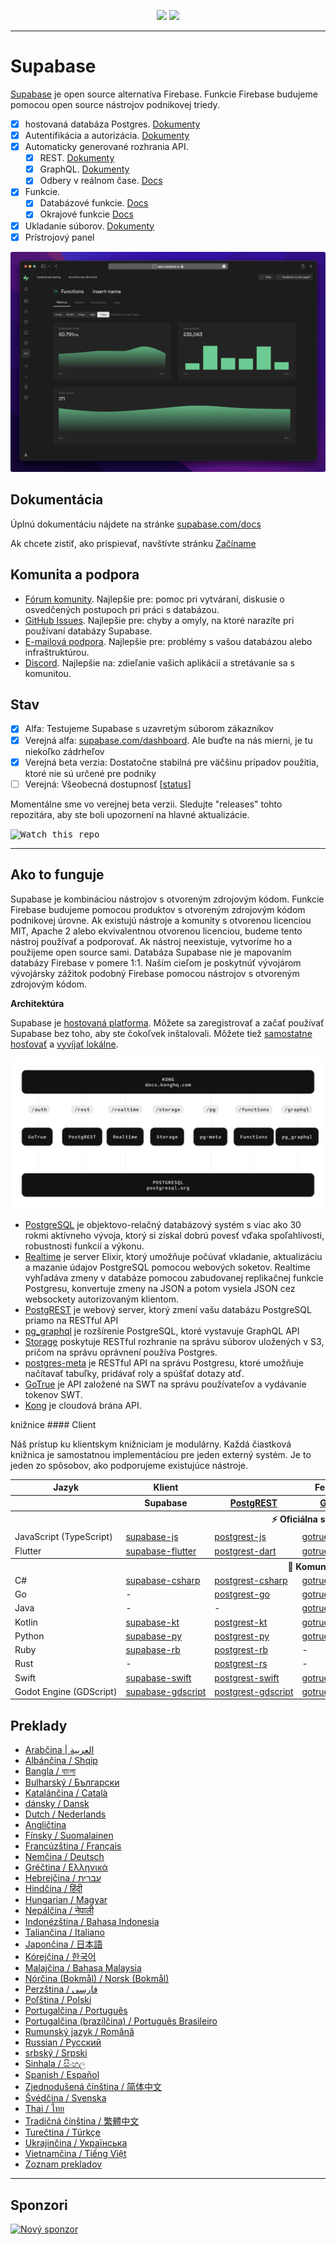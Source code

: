 <p align="center">
<img src="https://user-images.githubusercontent.com/8291514/213727234-cda046d6-28c6-491a-b284-b86c5cede25d.png#gh-light-mode-only">
<img src="https://user-images.githubusercontent.com/8291514/213727225-56186826-bee8-43b5-9b15-86e839d89393.png#gh-dark-mode-only">
</p>

---

# Supabase

[Supabase](https://supabase.com) je open source alternatíva Firebase. Funkcie Firebase budujeme pomocou open source nástrojov podnikovej triedy.

- [x] hostovaná databáza Postgres. [Dokumenty](https://supabase.com/docs/guides/database)
- [x] Autentifikácia a autorizácia. [Dokumenty](https://supabase.com/docs/guides/auth)
- [x] Automaticky generované rozhrania API.
  - [x] REST. [Dokumenty](https://supabase.com/docs/guides/api#rest-api-overview)
  - [x] GraphQL. [Dokumenty](https://supabase.com/docs/guides/api#graphql-api-overview)
  - [x] Odbery v reálnom čase. [Docs](https://supabase.com/docs/guides/api#realtime-api-overview)
- [x] Funkcie.
  - [x] Databázové funkcie. [Docs](https://supabase.com/docs/guides/database/functions)
  - [x] Okrajové funkcie [Docs](https://supabase.com/docs/guides/functions)
- [x] Ukladanie súborov. [Dokumenty](https://supabase.com/docs/guides/storage)
- [x] Prístrojový panel

![Supabase Dashboard](https://raw.githubusercontent.com/supabase/supabase/master/apps/www/public/images/github/supabase-dashboard.png)

## Dokumentácia

Úplnú dokumentáciu nájdete na stránke [supabase.com/docs](https://supabase.com/docs)

Ak chcete zistiť, ako prispievať, navštívte stránku [Začíname](../DEVELOPERS.md)

## Komunita a podpora

- [Fórum komunity](https://github.com/supabase/supabase/discussions). Najlepšie pre: pomoc pri vytváraní, diskusie o osvedčených postupoch pri práci s databázou.
- [GitHub Issues](https://github.com/supabase/supabase/issues). Najlepšie pre: chyby a omyly, na ktoré narazíte pri používaní databázy Supabase.
- [E-mailová podpora](https://supabase.com/docs/support#business-support). Najlepšie pre: problémy s vašou databázou alebo infraštruktúrou.
- [Discord](https://discord.supabase.com). Najlepšie na: zdieľanie vašich aplikácií a stretávanie sa s komunitou.

## Stav

- [x] Alfa: Testujeme Supabase s uzavretým súborom zákazníkov
- [x] Verejná alfa: [supabase.com/dashboard](https://supabase.com/dashboard). Ale buďte na nás mierni, je tu niekoľko zádrheľov
- [x] Verejná beta verzia: Dostatočne stabilná pre väčšinu prípadov použitia, ktoré nie sú určené pre podniky
- [ ] Verejná: Všeobecná dostupnosť [[status](https://supabase.com/docs/guides/getting-started/features#feature-status)]

Momentálne sme vo verejnej beta verzii. Sledujte "releases" tohto repozitára, aby ste boli upozornení na hlavné aktualizácie.

<kbd><img src="https://raw.githubusercontent.com/supabase/supabase/d5f7f413ab356dc1a92075cb3cee4e40a957d5b1/web/static/watch-repo.gif" alt="Watch this repo"/></kbd>

---

## Ako to funguje

Supabase je kombináciou nástrojov s otvoreným zdrojovým kódom. Funkcie Firebase budujeme pomocou produktov s otvoreným zdrojovým kódom podnikovej úrovne. Ak existujú nástroje a komunity s otvorenou licenciou MIT, Apache 2 alebo ekvivalentnou otvorenou licenciou, budeme tento nástroj používať a podporovať. Ak nástroj neexistuje, vytvoríme ho a použijeme open source sami. Databáza Supabase nie je mapovaním databázy Firebase v pomere 1:1. Naším cieľom je poskytnúť vývojárom vývojársky zážitok podobný Firebase pomocou nástrojov s otvoreným zdrojovým kódom.

**Architektúra**

Supabase je [hostovaná platforma](https://supabase.com/dashboard). Môžete sa zaregistrovať a začať používať Supabase bez toho, aby ste čokoľvek inštalovali.
Môžete tiež [samostatne hosťovať](https://supabase.com/docs/guides/hosting/overview) a [vyvíjať lokálne](https://supabase.com/docs/guides/local-development).

![Architektúra](https://github.com/supabase/supabase/blob/master/apps/docs/public/img/supabase-architecture.svg)

- [PostgreSQL](https://www.postgresql.org/) je objektovo-relačný databázový systém s viac ako 30 rokmi aktívneho vývoja, ktorý si získal dobrú povesť vďaka spoľahlivosti, robustnosti funkcií a výkonu.
- [Realtime](https://github.com/supabase/realtime) je server Elixir, ktorý umožňuje počúvať vkladanie, aktualizáciu a mazanie údajov PostgreSQL pomocou webových soketov. Realtime vyhľadáva zmeny v databáze pomocou zabudovanej replikačnej funkcie Postgresu, konvertuje zmeny na JSON a potom vysiela JSON cez websockety autorizovaným klientom.
- [PostgREST](http://postgrest.org/) je webový server, ktorý zmení vašu databázu PostgreSQL priamo na RESTful API
- [pg_graphql](http://github.com/supabase/pg_graphql/) je rozšírenie PostgreSQL, ktoré vystavuje GraphQL API
- [Storage](https://github.com/supabase/storage-api) poskytuje RESTful rozhranie na správu súborov uložených v S3, pričom na správu oprávnení používa Postgres.
- [postgres-meta](https://github.com/supabase/postgres-meta) je RESTful API na správu Postgresu, ktoré umožňuje načítavať tabuľky, pridávať roly a spúšťať dotazy atď.
- [GoTrue](https://github.com/netlify/gotrue) je API založené na SWT na správu používateľov a vydávanie tokenov SWT.
- [Kong](https://github.com/Kong/kong) je cloudová brána API.

knižnice #### Client

Náš prístup ku klientskym knižniciam je modulárny. Každá čiastková knižnica je samostatnou implementáciou pre jeden externý systém. Je to jeden zo spôsobov, ako podporujeme existujúce nástroje.

<table style="table-layout:fixed; white-space: nowrap;">
  <tr>
    <th>Jazyk</th>
    <th>Klient</th>
    <th colspan="5">Feature-Clients (v balíku s klientom Supabase)</th>
  </tr>
  
  <tr>
    <th></th>
    <th>Supabase</th>
    <th><a href="https://github.com/postgrest/postgrest" target="_blank" rel="noopener noreferrer">PostgREST</a></th>
    <th><a href="https://github.com/supabase/gotrue" target="_blank" rel="noopener noreferrer">GoTrue</a></th>
    <th><a href="https://github.com/supabase/realtime" target="_blank" rel="noopener noreferrer">Realtime</a></th>
    <th><a href="https://github.com/supabase/storage-api" target="_blank" rel="noopener noreferrer">Storage</a></th>
    <th>Functions</th>
  </tr>
  <!-- TEMPLATE FOR NEW ROW -->
  <!-- START ROW
  <tr>
    <td>lang</td>
    <td><a href="https://github.com/supabase-community/supabase-lang" target="_blank" rel="noopener noreferrer">supabase-lang</a></td>
    <td><a href="https://github.com/supabase-community/postgrest-lang" target="_blank" rel="noopener noreferrer">postgrest-lang</a></td>
    <td><a href="https://github.com/supabase-community/gotrue-lang" target="_blank" rel="noopener noreferrer">gotrue-lang</a></td>
    <td><a href="https://github.com/supabase-community/realtime-lang" target="_blank" rel="noopener noreferrer">realtime-lang</a></td>
    <td><a href="https://github.com/supabase-community/storage-lang" target="_blank" rel="noopener noreferrer">storage-lang</a></td>
  </tr>
  END ROW -->
  
  <th colspan="7">⚡️ Oficiálna stránka ⚡️</th>
  
  <tr>
    <td>JavaScript (TypeScript)</td>
    <td><a href="https://github.com/supabase/supabase-js" target="_blank" rel="noopener noreferrer">supabase-js</a></td>
    <td><a href="https://github.com/supabase/postgrest-js" target="_blank" rel="noopener noreferrer">postgrest-js</a></td>
    <td><a href="https://github.com/supabase/gotrue-js" target="_blank" rel="noopener noreferrer">gotrue-js</a></td>
    <td><a href="https://github.com/supabase/realtime-js" target="_blank" rel="noopener noreferrer">realtime-js</a></td>
    <td><a href="https://github.com/supabase/storage-js" target="_blank" rel="noopener noreferrer">storage-js</a></td>
    <td><a href="https://github.com/supabase/functions-js" target="_blank" rel="noopener noreferrer">functions-js</a></td>
  </tr>
    <tr>
    <td>Flutter</td>
    <td><a href="https://github.com/supabase/supabase-flutter" target="_blank" rel="noopener noreferrer">supabase-flutter</a></td>
    <td><a href="https://github.com/supabase/postgrest-dart" target="_blank" rel="noopener noreferrer">postgrest-dart</a></td>
    <td><a href="https://github.com/supabase/gotrue-dart" target="_blank" rel="noopener noreferrer">gotrue-dart</a></td>
    <td><a href="https://github.com/supabase/realtime-dart" target="_blank" rel="noopener noreferrer">realtime-dart</a></td>
    <td><a href="https://github.com/supabase/storage-dart" target="_blank" rel="noopener noreferrer">storage-dart</a></td>
    <td><a href="https://github.com/supabase/functions-dart" target="_blank" rel="noopener noreferrer">functions-dart</a></td>
  </tr>
  
  <th colspan="7">💚 Komunita 💚</th>
  
  <tr>
    <td>C#</td>
    <td><a href="https://github.com/supabase-community/supabase-csharp" target="_blank" rel="noopener noreferrer">supabase-csharp</a></td>
    <td><a href="https://github.com/supabase-community/postgrest-csharp" target="_blank" rel="noopener noreferrer">postgrest-csharp</a></td>
    <td><a href="https://github.com/supabase-community/gotrue-csharp" target="_blank" rel="noopener noreferrer">gotrue-csharp</a></td>
    <td><a href="https://github.com/supabase-community/realtime-csharp" target="_blank" rel="noopener noreferrer">realtime-csharp</a></td>
    <td><a href="https://github.com/supabase-community/storage-csharp" target="_blank" rel="noopener noreferrer">storage-csharp</a></td>
    <td><a href="https://github.com/supabase-community/functions-csharp" target="_blank" rel="noopener noreferrer">functions-csharp</a></td>
  </tr>
  <tr>
    <td>Go</td>
    <td>-</td>
    <td><a href="https://github.com/supabase-community/postgrest-go" target="_blank" rel="noopener noreferrer">postgrest-go</a></td>
    <td><a href="https://github.com/supabase-community/gotrue-go" target="_blank" rel="noopener noreferrer">gotrue-go</a></td>
    <td>-</td>
    <td><a href="https://github.com/supabase-community/storage-go" target="_blank" rel="noopener noreferrer">storage-go</a></td>
    <td><a href="https://github.com/supabase-community/functions-go" target="_blank" rel="noopener noreferrer">functions-go</a></td>
  </tr>
  <tr>
    <td>Java</td>
    <td>-</td>
    <td>-</td>
    <td><a href="https://github.com/supabase-community/gotrue-java" target="_blank" rel="noopener noreferrer">gotrue-java</a></td>
    <td>-</td>
    <td><a href="https://github.com/supabase-community/storage-java" target="_blank" rel="noopener noreferrer">storage-java</a></td>
    <td>-</td>
  </tr>
  <tr>
    <td>Kotlin</td>
    <td><a href="https://github.com/supabase-community/supabase-kt" target="_blank" rel="noopener noreferrer">supabase-kt</a></td>
    <td><a href="https://github.com/supabase-community/supabase-kt/tree/master/Postgrest" target="_blank" rel="noopener noreferrer">postgrest-kt</a></td>
    <td><a href="https://github.com/supabase-community/supabase-kt/tree/master/GoTrue" target="_blank" rel="noopener noreferrer">gotrue-kt</a></td>
    <td><a href="https://github.com/supabase-community/supabase-kt/tree/master/Realtime" target="_blank" rel="noopener noreferrer">realtime-kt</a></td>
    <td><a href="https://github.com/supabase-community/supabase-kt/tree/master/Storage" target="_blank" rel="noopener noreferrer">storage-kt</a></td>
    <td><a href="https://github.com/supabase-community/supabase-kt/tree/master/Functions" target="_blank" rel="noopener noreferrer">functions-kt</a></td>
  </tr>
  <tr>
    <td>Python</td>
    <td><a href="https://github.com/supabase-community/supabase-py" target="_blank" rel="noopener noreferrer">supabase-py</a></td>
    <td><a href="https://github.com/supabase-community/postgrest-py" target="_blank" rel="noopener noreferrer">postgrest-py</a></td>
    <td><a href="https://github.com/supabase-community/gotrue-py" target="_blank" rel="noopener noreferrer">gotrue-py</a></td>
    <td><a href="https://github.com/supabase-community/realtime-py" target="_blank" rel="noopener noreferrer">realtime-py</a></td>
    <td><a href="https://github.com/supabase-community/storage-py" target="_blank" rel="noopener noreferrer">storage-py</a></td>
    <td><a href="https://github.com/supabase-community/functions-py" target="_blank" rel="noopener noreferrer">functions-py</a></td>
  </tr>
  <tr>
    <td>Ruby</td>
    <td><a href="https://github.com/supabase-community/supabase-rb" target="_blank" rel="noopener noreferrer">supabase-rb</a></td>
    <td><a href="https://github.com/supabase-community/postgrest-rb" target="_blank" rel="noopener noreferrer">postgrest-rb</a></td>
    <td>-</td>
    <td>-</td>
    <td>-</td>
    <td>-</td>
  </tr>
  <tr>
    <td>Rust</td>
    <td>-</td>
    <td><a href="https://github.com/supabase-community/postgrest-rs" target="_blank" rel="noopener noreferrer">postgrest-rs</a></td>
    <td>-</td>
    <td>-</td>
    <td>-</td>
    <td>-</td>
  </tr>
  <tr>
    <td>Swift</td>
    <td><a href="https://github.com/supabase-community/supabase-swift" target="_blank" rel="noopener noreferrer">supabase-swift</a></td>
    <td><a href="https://github.com/supabase-community/postgrest-swift" target="_blank" rel="noopener noreferrer">postgrest-swift</a></td>
    <td><a href="https://github.com/supabase-community/gotrue-swift" target="_blank" rel="noopener noreferrer">gotrue-swift</a></td>
    <td><a href="https://github.com/supabase-community/realtime-swift" target="_blank" rel="noopener noreferrer">realtime-swift</a></td>
    <td><a href="https://github.com/supabase-community/storage-swift" target="_blank" rel="noopener noreferrer">storage-swift</a></td>
    <td><a href="https://github.com/supabase-community/functions-swift" target="_blank" rel="noopener noreferrer">functions-swift</a></td>
  </tr>
  <tr>
    <td>Godot Engine (GDScript)</td>
    <td><a href="https://github.com/supabase-community/godot-engine.supabase" target="_blank" rel="noopener noreferrer">supabase-gdscript</a></td>
    <td><a href="https://github.com/supabase-community/postgrest-gdscript" target="_blank" rel="noopener noreferrer">postgrest-gdscript</a></td>
    <td><a href="https://github.com/supabase-community/gotrue-gdscript" target="_blank" rel="noopener noreferrer">gotrue-gdscript</a></td>
    <td><a href="https://github.com/supabase-community/realtime-gdscript" target="_blank" rel="noopener noreferrer">realtime-gdscript</a></td>
    <td><a href="https://github.com/supabase-community/storage-gdscript" target="_blank" rel="noopener noreferrer">storage-gdscript</a></td>
    <td><a href="https://github.com/supabase-community/functions-gdscript" target="_blank" rel="noopener noreferrer">functions-gdscript</a></td>
  </tr>
  
</table>

<!--- Remove this list if you're translating to another language, it's hard to keep updated across multiple files-->
<!--- Keep only the link to the list of translation files-->

## Preklady

- [Arabčina | العربية](/i18n/README.ar.md)
- [Albánčina / Shqip](/i18n/README.sq.md)
- [Bangla / বাংলা](/i18n/README.bn.md)
- [Bulharský / Български](/i18n/README.bg.md)
- [Katalánčina / Català](/i18n/README.ca.md)
- [dánsky / Dansk](/i18n/README.da.md)
- [Dutch / Nederlands](/i18n/README.nl.md)
- [Angličtina](https://github.com/supabase/supabase)
- [Fínsky / Suomalainen](/i18n/README.fi.md)
- [Francúzština / Français](/i18n/README.fr.md)
- [Nemčina / Deutsch](/i18n/README.de.md)
- [Gréčtina / Ελληνικά](/i18n/README.gr.md)
- [Hebrejčina / עברית](/i18n/README.he.md)
- [Hindčina / हिंदी](/i18n/README.hi.md)
- [Hungarian / Magyar](/i18n/README.hu.md)
- [Nepálčina / नेपाली](/i18n/README.ne.md)
- [Indonézština / Bahasa Indonesia](/i18n/README.id.md)
- [Taliančina / Italiano](/i18n/README.it.md)
- [Japončina / 日本語](/i18n/README.jp.md)
- [Kórejčina / 한국어](/i18n/README.ko.md)
- [Malajčina / Bahasa Malaysia](/i18n/README.ms.md)
- [Nórčina (Bokmål) / Norsk (Bokmål)](/i18n/README.nb-no.md)
- [Perzština / فارسی](/i18n/README.fa.md)
- [Poľština / Polski](/i18n/README.pl.md)
- [Portugalčina / Português](/i18n/README.pt.md)
- [Portugalčina (brazílčina) / Português Brasileiro](/i18n/README.pt-br.md)
- [Rumunský jazyk / Română](/i18n/README.ro.md)
- [Russian / Pусский](/i18n/README.ru.md)
- [srbský / Srpski](/i18n/README.sr.md)
- [Sinhala / සිංහල](/i18n/README.si.md)
- [Spanish / Español](/i18n/README.es.md)
- [Zjednodušená čínština / 简体中文](/i18n/README.zh-cn.md)
- [Švédčina / Svenska](/i18n/README.sv.md)
- [Thai / ไทย](/i18n/README.th.md)
- [Tradičná čínština / 繁體中文](/i18n/README.zh-tw.md)
- [Turečtina / Türkçe](/i18n/README.tr.md)
- [Ukrajinčina / Українська](/i18n/README.uk.md)
- [Vietnamčina / Tiếng Việt](/i18n/README.vi-vn.md)
- [Zoznam prekladov](/i18n/languages.md) <!--- Keep only this -->

---

## Sponzori

[![Nový sponzor](https://user-images.githubusercontent.com/10214025/90518111-e74bbb00-e198-11ea-8f88-c9e3c1aa4b5b.png)](https://github.com/sponsors/supabase)
